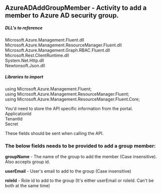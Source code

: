 ## AzureADAddGroupMember - Activity to add a member to Azure AD security group.

##### DLL's to reference
Microsoft.Azure.Management.Fluent.dll </br>
Microsoft.Azure.Management.ResourceManager.Fluent.dll </br>
Microsoft.Azure.Management.Graph.RBAC.Fluent.dll </br>
Microsoft.Rest.ClientRuntime.dll </br>
System.Net.Http.dll </br>
Newtonsoft.Json.dll

##### Libraries to import
using Microsoft.Azure.Management.Fluent; </br>
using Microsoft.Azure.Management.ResourceManager.Fluent; </br>
using Microsoft.Azure.Management.ResourceManager.Fluent.Core; </br>

You'd need to store the API specific information from the portal. </br>
ApplicationId </br>
TenantId </br>
Secret

These fields should be sent when calling the API.

### The below fields needs to be provided to add a group member: 
**groupName**           - The name of the group to add the member (Case insensitive). Also accepts group id.

**userEmail**			- User's email to add to the group (Case insensitive)

**roleId**				- Role id to add to the group (It's either userEmail or roleId. Can't be both at the same time)
